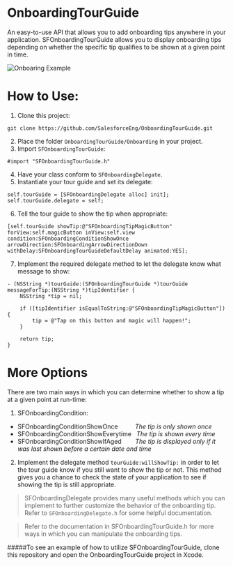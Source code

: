 OnboardingTourGuide
===================

An easy-to-use API that allows you to add onboarding tips anywhere in your application. SFOnboardingTourGuide allows you to display onboarding tips depending on whether the specific tip qualifies to be shown at a given point in time.

![Onboaring Example](https://github.com/SalesforceEng/OnboardingTourGuide/raw/master/Gif/onboarding.gif)

How to Use:
===========
1. Clone this project:
```
git clone https://github.com/SalesforceEng/OnboardingTourGuide.git
```
2. Place the folder `OnboardingTourGuide/Onboarding` in your project.
3. Import `SFOnboardingTourGuide`:
```
#import "SFOnboardingTourGuide.h"
```
4. Have your class conform to `SFOnboardingDelegate`.
5. Instantiate your tour guide and set its delegate:
```
self.tourGuide = [SFOnboardingDelegate alloc] init];
self.tourGuide.delegate = self;
```
6. Tell the tour guide to show the tip when appropriate:
```
[self.tourGuide showTip:@"SFOnboardingTipMagicButton" forView:self.magicButton inView:self.view condition:SFOnboardingConditionShowOnce arrowDirection:SFOnboardingArrowDirectionDown withDelay:SFOnboardingTourGuideDefaultDelay animated:YES];
```
7. Implement the required delegate method to let the delegate know what message to show:
```
- (NSString *)tourGuide:(SFOnboardingTourGuide *)tourGuide messageForTip:(NSString *)tipIdentifier {
    NSString *tip = nil;

    if ([tipIdentifier isEqualToString:@"SFOnboardingTipMagicButton"]) {
        tip = @"Tap on this button and magic will happen!";
    }

    return tip;
}
```

More Options
============
There are two main ways in which you can determine whether to show a tip at a given point at run-time:

1. SFOnboardingCondition:
  + SFOnboardingConditionShowOnce &nbsp;&nbsp;&nbsp;&nbsp;&nbsp;&nbsp;&nbsp;&nbsp;&nbsp;_The tip is only shown once_
  + SFOnboardingConditionShowEverytime &nbsp;&nbsp;_The tip is shown every time_
  + SFOnboardingConditionShowIfAged &nbsp;&nbsp;&nbsp;&nbsp;&nbsp;&nbsp;&nbsp;_The tip is displayed only if it was last shown before a certain date and time_


2. Implement the delegate method `tourGuide:willShowTip:` in order to let the tour guide know if you still want to show the tip or not. This method gives you a chance to check the state of your application to see if showing the tip is still appropriate.


> SFOnboardingDelegate provides many useful methods which you can implement to further customize the behavior of the onboarding tip. Refer to `SFOnboardingDelegate.h` for some helpful documentation.

> Refer to the documentation in SFOnboardingTourGuide.h for more ways in which you can manipulate the onboarding tips.

#####To see an example of how to utilize SFOnboardingTourGuide, clone this repository and open the OnboardingTourGuide project in Xcode.
